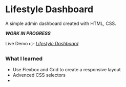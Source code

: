 # Lifestyle Dashboard

A simple admin dashboard created with HTML, CSS. 

***WORK IN PROGRESS***

Live Demo 👉 *[Lifestyle Dashboard](http://joycehwchan.github.io/AdminDashboard/)*

### What I learned
* Use Flexbox and Grid to create a responsive layout
* Advenced CSS selectors
*